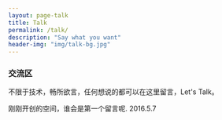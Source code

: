 ```yaml
---
layout: page-talk
title: Talk
permalink: /talk/
description: "Say what you want"
header-img: "img/talk-bg.jpg"
---
```


### 交流区

不限于技术，畅所欲言，任何想说的都可以在这里留言，Let's Talk。

刚刚开创的空间，谁会是第一个留言呢.   2016.5.7
